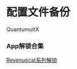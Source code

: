 # 配置文件备份

QuantumultX


### App解锁合集
[Revenuecat系列解锁](https://github.com/chxm1023/Rewrite?tab=readme-ov-file#%E5%90%88%E9%9B%86app%E4%B8%8B%E8%BD%BD%E5%9C%B0%E5%9D%80)
